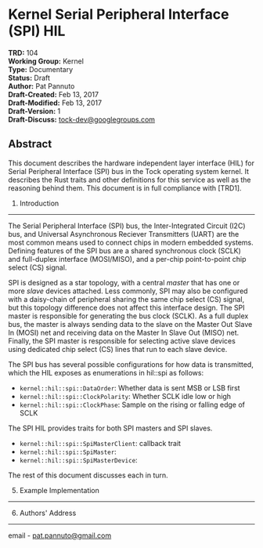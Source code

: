 Kernel Serial Peripheral Interface (SPI) HIL
============================================

**TRD:** 104 <br/>
**Working Group:** Kernel<br/>
**Type:** Documentary<br/>
**Status:** Draft <br/>
**Author:** Pat Pannuto <br/>
**Draft-Created:** Feb 13, 2017<br/>
**Draft-Modified:** Feb 13, 2017<br/>
**Draft-Version:** 1<br/>
**Draft-Discuss:** tock-dev@googlegroups.com</br>

Abstract
-------------------------------

This document describes the hardware independent layer interface (HIL) for
Serial Peripheral Interface (SPI) bus in the Tock operating system kernel.  It
describes the Rust traits and other definitions for this service as well as the
reasoning behind them. This document is in full compliance with [TRD1].

1. Introduction
-------------------------------

The Serial Peripheral Interface (SPI) bus, the Inter-Integrated Circuit (I2C)
bus, and Universal Asynchronous Reciever Transmitters (UART) are the most common
means used to connect chips in modern embedded systems. Defining features of the
SPI bus are a shared synchronous clock (SCLK) and full-duplex interface
(MOSI/MISO), and a per-chip point-to-point chip select (CS) signal.

SPI is designed as a star topology, with a central _master_ that has one or more
_slave_ devices attached. Less commonly, SPI may also be configured with a
daisy-chain of peripheral sharing the same chip select (CS) signal, but this
topology difference does not affect this interface design.  The SPI master is
responsible for generating the bus clock (SCLK). As a full duplex bus, the
master is always sending data to the slave on the Master Out Slave In (MOSI)
net and receiving data on the Master In Slave Out (MISO) net. Finally, the SPI
master is responsible for selecting active slave devices using dedicated chip
select (CS) lines that run to each slave device.

The SPI bus has several possible configurations for how data is transmitted,
which the HIL exposes as enumerations in hil::spi as follows:

   * `kernel::hil::spi::DataOrder`: Whether data is sent MSB or LSB first
   * `kernel::hil::spi::ClockPolarity`: Whether SCLK idle low or high
   * `kernel::hil::spi::ClockPhase`: Sample on the rising or falling edge of SCLK

The SPI HIL provides traits for both SPI masters and SPI slaves.

   * `kernel::hil::spi::SpiMasterClient`: callback trait
   * `kernel::hil::spi::SpiMaster`:
   * `kernel::hil::spi::SpiMasterDevice`:

The rest of this document discusses each in turn.



5. Example Implementation
---------------------------------

6. Authors' Address
---------------------------------

email - pat.pannuto@gmail.com
